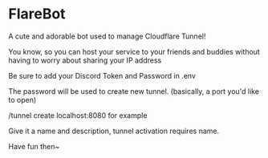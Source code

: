 # FlareBot

A cute and adorable bot used to manage Cloudflare Tunnel!

You know, so you can host your service to your friends and buddies without having to worry about sharing your IP address

Be sure to add your Discord Token and Password in .env

The password will be used to create new tunnel. (basically, a port you'd like to open)

/tunnel create localhost:8080 for example

Give it a name and description, tunnel activation requires name.

Have fun then~